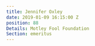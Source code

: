 ```yaml
---
title: Jennifer Oxley
date: 2019-01-09 16:15:00 Z
position: 88
Details: Motley Fool Foundation
Section: emeritus
---
```



